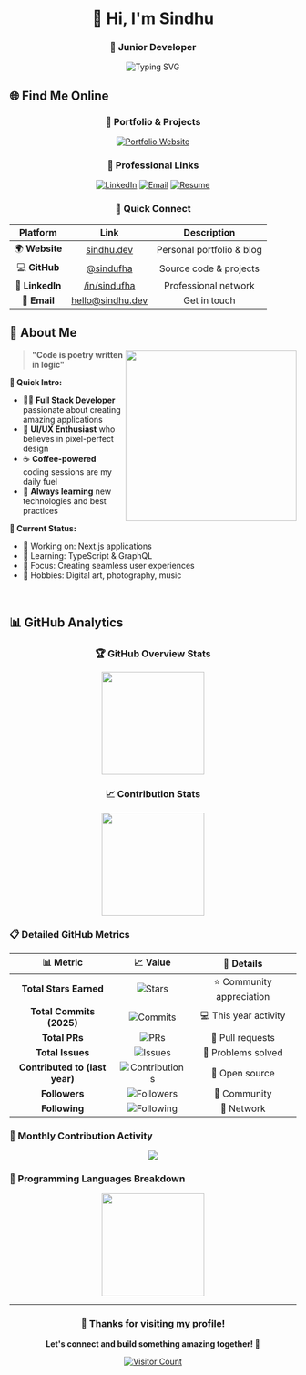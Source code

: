 <div align="center">

# 👋 Hi, I'm Sindhu
### 🎨 Junior Developer 

<img src="https://readme-typing-svg.herokuapp.com?font=Comfortaa&weight=700&size=25&duration=4000&pause=1000&color=6366F1&center=true&vCenter=true&multiline=true&width=700&height=70&lines=Welcome+to+my+creative+space;Where+code+meets+art;Building+beautiful+experiences" alt="Typing SVG" />

</div>

## 🌐 Find Me Online

<div align="center">

### 🚀 Portfolio & Projects
[![Portfolio Website](https://img.shields.io/badge/🌟_Portfolio-Visit_My_Website-6366F1?style=for-the-badge&logo=vercel&logoColor=white)](https://sindufha.vercel.app/)

### 💼 Professional Links
[![LinkedIn](https://img.shields.io/badge/LinkedIn-Connect_With_Me-0077B5?style=for-the-badge&logo=linkedin&logoColor=white)](https://linkedin.com/in/sindufha)
[![Email](https://img.shields.io/badge/Email-Contact_Me-D14836?style=for-the-badge&logo=gmail&logoColor=white)](mailto:sindufha111@gmail.com)
[![Resume](https://img.shields.io/badge/📄_Resume-Download_PDF-4CAF50?style=for-the-badge&logo=adobe-acrobat-reader&logoColor=white)](https://yourresume.pdf)

### 🔗 Quick Connect
| Platform | Link | Description |
|:--------:|:----:|:-----------:|
| 🌍 **Website** | [sindhu.dev](https://sindufha.vercel.app/) | Personal portfolio & blog |
| 💻 **GitHub** | [@sindufha](https://github.com/sindufha) | Source code & projects |
| 🎯 **LinkedIn** | [/in/sindufha](https://linkedin.com/in/sindufha) | Professional network |
| 📧 **Email** | [hello@sindhu.dev](mailto:sindufha111@gmail.com) | Get in touch |

</div>

## 🌈 About Me

<img align="right" width="300" src="https://cdn.dribbble.com/users/1162077/screenshots/3848914/programmer.gif"/>

> **"Code is poetry written in logic"**

**🚀 Quick Intro:**
- 👨‍💻 **Full Stack Developer** passionate about creating amazing applications
- 🎨 **UI/UX Enthusiast** who believes in pixel-perfect design
- ☕ **Coffee-powered** coding sessions are my daily fuel
- 🌟 **Always learning** new technologies and best practices

**📍 Current Status:**
- 🎯 Working on: Next.js applications
- 🌱 Learning: TypeScript & GraphQL  
- 💝 Focus: Creating seamless user experiences
- 🎨 Hobbies: Digital art, photography, music

<br clear="right"/>

## 📊 GitHub Analytics

<div align="center">

### 🏆 GitHub Overview Stats
<img height="180em" src="https://github-readme-stats-sigma-five.vercel.app/api?username=sindufha&show_icons=true&theme=gradient&include_all_commits=true&count_private=true&custom_title=GitHub%20Overview&hide_border=true&bg_color=30,e96443,904e95&title_color=fff&text_color=fff&icon_color=fff"/>

### 📈 Contribution Stats  
<img height="180em" src="https://github-readme-streak-stats.herokuapp.com/?user=sindufha&theme=gradient&hide_border=true&background=30,904e95,e96443&stroke=fff&ring=fff&fire=fff&currStreakLabel=fff&sideLabels=fff&currStreakNum=fff&sideNums=fff&border=fff"/>

</div>

### 📋 Detailed GitHub Metrics

<div align="center">

| 📊 **Metric** | 📈 **Value** | 🎯 **Details** |
|:---:|:---:|:---:|
| **Total Stars Earned** | ![Stars](https://img.shields.io/github/stars/sindufha?style=flat-square&color=yellow) | ⭐ Community appreciation |
| **Total Commits (2025)** | ![Commits](https://img.shields.io/badge/dynamic/json?style=flat-square&color=blue&label=commits&query=%24.total_commits&url=https%3A%2F%2Fapi.github.com%2Fusers%2Fsindufha) | 💻 This year activity |
| **Total PRs** | ![PRs](https://img.shields.io/badge/PRs-0-green?style=flat-square) | 🔄 Pull requests |
| **Total Issues** | ![Issues](https://img.shields.io/badge/Issues-0-red?style=flat-square) | 🐛 Problems solved |
| **Contributed to (last year)** | ![Contributions](https://img.shields.io/badge/Repos-0-purple?style=flat-square) | 🤝 Open source |
| **Followers** | ![Followers](https://img.shields.io/github/followers/sindufha?style=flat-square&color=orange) | 👥 Community |
| **Following** | ![Following](https://img.shields.io/badge/Following-1-lightgrey?style=flat-square) | 🔗 Network |

</div>

### 📅 Monthly Contribution Activity

<div align="center">
<img src="https://github-readme-activity-graph.vercel.app/graph?username=sindufha&theme=react-dark&bg_color=30,e96443,904e95&color=fff&line=fff&point=fff&area=true&area_color=fff&hide_border=true&custom_title=Monthly%20Contribution%20Activity"/>
</div>

### 🎯 Programming Languages Breakdown

<div align="center">
<img height="180em" src="https://github-readme-stats.vercel.app/api/top-langs/?username=sindufha&layout=compact&theme=gradient&hide_border=true&bg_color=30,904e95,e96443&title_color=fff&text_color=fff&langs_count=8&custom_title=Most%20Used%20Languages"/>
</div>

---

<div align="center">

### 💝 Thanks for visiting my profile!
**Let's connect and build something amazing together! 🚀**

[![Visitor Count](https://visitcount.itsvg.in/api?id=sindufha&icon=0&color=0)](https://visitcount.itsvg.in)

</div>
